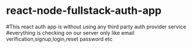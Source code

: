 # react-node-fullstack-auth-app

#This react auth app is without using any third party auth provider service
#everything is checking on our server only like email verification,signup,login,reset password etc
